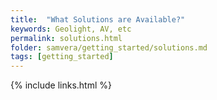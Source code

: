 ```yaml
---
title:  "What Solutions are Available?"
keywords: Geolight, AV, etc
permalink: solutions.html
folder: samvera/getting_started/solutions.md
tags: [getting_started]
---
```



{% include links.html %}
